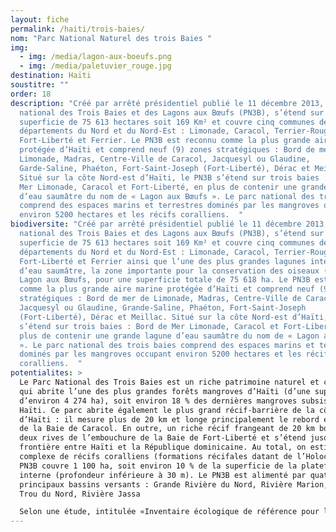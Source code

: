 ```yaml
---
layout: fiche
permalink: /haiti/trois-baies/
nom: "Parc National Naturel des trois Baies "
img:
  - img: /media/lagon-aux-boeufs.png
  - img: /media/paletuvier_rouge.jpg
destination: Haïti
soustitre: ""
order: 18
description: "Créé par arrêté présidentiel publié le 11 décembre 2013, le Parc
  national des Trois Baies et des Lagons aux Bœufs (PN3B), s’étend sur une
  superficie de 75 613 hectares soit 169 Km² et couvre cinq communes des
  départements du Nord et du Nord-Est : Limonade, Caracol, Terrier-Rouge,
  Fort-Liberté et Ferrier. Le PN3B est reconnu comme la plus grande aire marine
  protégée d’Haïti et comprend neuf (9) zones stratégiques : Bord de mer de
  Limonade, Madras, Centre-Ville de Caracol, Jacquesyl ou Glaudine,
  Garde-Saline, Phaéton, Fort-Saint-Joseph (Fort-Liberté), Dérac et Meillac.
  Situé sur la côte Nord-est d’Haïti, le PN3B s’étend sur trois baies : Bord de
  Mer Limonade, Caracol et Fort-Liberté, en plus de contenir une grande lagune
  d’eau saumâtre du nom de « Lagon aux Bœufs ». Le parc national des trois baies
  comprend des espaces marins et terrestres dominés par les mangroves occupant
  environ 5200 hectares et les récifs coralliens.  "
biodiversite: "Créé par arrêté présidentiel publié le 11 décembre 2013, le Parc
  national des Trois Baies et des Lagons aux Bœufs (PN3B), s’étend sur une
  superficie de 75 613 hectares soit 169 Km² et couvre cinq communes des
  départements du Nord et du Nord-Est : Limonade, Caracol, Terrier-Rouge,
  Fort-Liberté et Ferrier ainsi que l’une des plus grandes lagunes intérieures
  d’eau saumâtre, la zone importante pour la conservation des oiseaux (ZICO) de
  Lagon aux Bœufs, pour une superficie totale de 75 618 ha. Le PN3B est reconnu
  comme la plus grande aire marine protégée d’Haïti et comprend neuf (9) zones
  stratégiques : Bord de mer de Limonade, Madras, Centre-Ville de Caracol,
  Jacquesyl ou Glaudine, Grande-Saline, Phaéton, Fort-Saint-Joseph
  (Fort-Liberté), Dérac et Meillac. Situé sur la côte Nord-est d’Haïti, le PN3B
  s’étend sur trois baies : Bord de Mer Limonade, Caracol et Fort-Liberté, en
  plus de contenir une grande lagune d’eau saumâtre du nom de « Lagon aux Bœufs
  ». Le parc national des trois baies comprend des espaces marins et terrestres
  dominés par les mangroves occupant environ 5200 hectares et les récifs
  coralliens.  "
potentialites: >
  Le Parc National des Trois Baies est un riche patrimoine naturel et culturel
  qui abrite l’une des plus grandes forêts mangroves d’Haïti (d’une superficie
  d’environ 4 274 ha), soit environ 18 % des dernières mangroves subsistant en
  Haïti. Ce parc abrite également le plus grand récif-barrière de la côte nord
  d’Haïti : il mesure plus de 20 km et longe principalement le rebord extérieur
  de la Baie de Caracol. En outre, un riche récif frangeant de 20 km borde les
  deux rives de l’embouchure de la Baie de Fort-Liberté et s’étend jusqu’à la
  frontière entre Haïti et la République dominicaine. Au total, on estime que le
  complexe de récifs coralliens (formations récifales datant de l’Holocène) du
  PN3B couvre 1 100 ha, soit environ 10 % de la superficie de la plateforme
  interne (profondeur inférieure à 30 m). Le PN3B est alimenté par quatre
  principaux bassins versants : Grande Rivière du Nord, Rivière Marion, Rivière
  Trou du Nord, Rivière Jassa

  Selon une étude, intitulée «Inventaire écologique de référence pour le Parc national des Trois-Baies» publiée en 2016 par The Nature Conservancy avec le support de la Banque interaméricaine de développement (BID), les scientifiques ont recensé cent soixante-dix-neuf (179) espèces indigènes de plantes vasculaires dans l’ensemble du parc, y compris cinq espèces végétales inscrites sur la liste rouge (espèces menacées) de l’Union internationale pour la conservation de la nature (UICN). Le PN3B abrite plus de deux cent soixante-dix (270) espèces de poissons,  près de quatre-vingt-quinze (95) espèces d’oiseaux, quatre (4) espèces d’amphibiens et onze (11) espèces de reptiles, cinquante et un (51) espèces de coraux durs. Cette étude est à l’origine de la découverte nombreuses espèces d’animales et végétales inconnues au auparavant.
---
```

